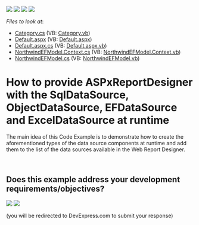 <!-- default badges list -->
![](https://img.shields.io/endpoint?url=https://codecentral.devexpress.com/api/v1/VersionRange/128602805/16.1.4%2B)
[![](https://img.shields.io/badge/Open_in_DevExpress_Support_Center-FF7200?style=flat-square&logo=DevExpress&logoColor=white)](https://supportcenter.devexpress.com/ticket/details/T271722)
[![](https://img.shields.io/badge/📖_How_to_use_DevExpress_Examples-e9f6fc?style=flat-square)](https://docs.devexpress.com/GeneralInformation/403183)
[![](https://img.shields.io/badge/💬_Leave_Feedback-feecdd?style=flat-square)](#does-this-example-address-your-development-requirementsobjectives)
<!-- default badges end -->
<!-- default file list -->
*Files to look at*:

* [Category.cs](./CS/WebApplication1/Category.cs) (VB: [Category.vb](./VB/WebApplication1/Category.vb))
* [Default.aspx](./CS/WebApplication1/Default.aspx) (VB: [Default.aspx](./VB/WebApplication1/Default.aspx))
* [Default.aspx.cs](./CS/WebApplication1/Default.aspx.cs) (VB: [Default.aspx.vb](./VB/WebApplication1/Default.aspx.vb))
* [NorthwindEFModel.Context.cs](./CS/WebApplication1/NorthwindEFModel.Context.cs) (VB: [NorthwindEFModel.Context.vb](./VB/WebApplication1/NorthwindEFModel.Context.vb))
* [NorthwindEFModel.cs](./CS/WebApplication1/NorthwindEFModel.cs) (VB: [NorthwindEFModel.vb](./VB/WebApplication1/NorthwindEFModel.vb))
<!-- default file list end -->
# How to provide ASPxReportDesigner with the SqlDataSource, ObjectDataSource, EFDataSource and ExcelDataSource at runtime


The main idea of this Code Example is to demonstrate how to create the aforementioned types of the data source components at runtime and add them to the list of the data sources available in the Web Report Designer.

<br/>


<!-- feedback -->
## Does this example address your development requirements/objectives?

[<img src="https://www.devexpress.com/support/examples/i/yes-button.svg"/>](https://www.devexpress.com/support/examples/survey.xml?utm_source=github&utm_campaign=reporting-web-forms-report-designer-add-data-sources&~~~was_helpful=yes) [<img src="https://www.devexpress.com/support/examples/i/no-button.svg"/>](https://www.devexpress.com/support/examples/survey.xml?utm_source=github&utm_campaign=reporting-web-forms-report-designer-add-data-sources&~~~was_helpful=no)

(you will be redirected to DevExpress.com to submit your response)
<!-- feedback end -->
